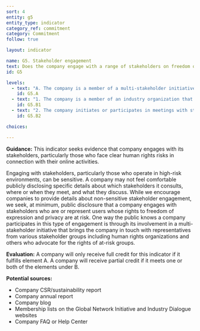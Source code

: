```yaml
---
sort: 4
entity: g5
entity_type: indicator
category_ref: commitment
category: Commitment
follow: true

layout: indicator

name: G5. Stakeholder engagement
text: Does the company engage with a range of stakeholders on freedom of expression and privacy issues?
id: G5

levels:
  - text: "A. The company is a member of a multi-stakeholder initiative whose focus includes the promotion of freedom of expression and privacy."
    id: G5.A
  - text: "1. The company is a member of an industry organization that engages with non-industry and non-governmental stakeholders on freedom of expression and privacy."
    id: G5.B1
  - text: "2. The company initiates or participates in meetings with stakeholders that represent, advocate on behalf of, or are people directly and adversely impacted by the company’s business."
    id: G5.B2

choices:

---
```


**Guidance:** This indicator seeks evidence that company engages with its stakeholders, particularly those who face clear human rights risks in connection with their online activities.

Engaging with stakeholders, particularly those who operate in high-risk environments, can be sensitive. A company may not feel comfortable publicly disclosing specific details about which stakeholders it consults, where or when they meet, and what they discuss. While we encourage companies to provide details about non-sensitive stakeholder engagement, we seek, at minimum, public disclosure that a company engages with stakeholders who are or represent users whose rights to freedom of expression and privacy are at risk. One way the public knows a company participates in this type of engagement is through its involvement in a multi-stakeholder initiative that brings the company in touch with representatives from various stakeholder groups including human rights organizations and others who advocate for the rights of at-risk groups.

**Evaluation:** A company will only receive full credit for this indicator if it fulfills element A. A company will receive partial credit if it meets one or both of the elements under B.


**Potential sources:**

 - Company CSR/sustainability report
 - Company annual report
 - Company blog
 - Membership lists on the Global Network Initiative and Industry Dialogue  websites
 - Company FAQ or Help Center
